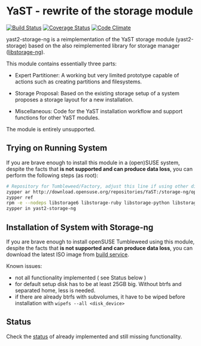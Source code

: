 # YaST - rewrite of the storage module

[![Build Status](https://travis-ci.org/yast/yast-storage-ng.svg?branch=master)](https://travis-ci.org/yast/yast-storage-ng)
[![Coverage Status](https://img.shields.io/coveralls/yast/yast-storage-ng/master.svg)](https://coveralls.io/github/yast/yast-storage-ng?branch=master)
[![Code
Climate](https://codeclimate.com/github/yast/yast-storage-ng/badges/gpa.svg)](https://codeclimate.com/github/yast/yast-storage-ng)

yast2-storage-ng is a reimplementation of the YaST storage module
(yast2-storage) based on the also reimplemented library for storage manager
([libstorage-ng](https://github.com/openSUSE/libstorage-ng)).

This module contains essentially three parts:

* Expert Partitioner: A working but very limited prototype capable of actions
  such as creating partitions and filesystems.

* Storage Proposal: Based on the existing storage setup of a system proposes a
  storage layout for a new installation.

* Miscellaneous: Code for the YaST installation workflow and support functions
  for other YaST modules.

The module is entirely unsupported.

## Trying on Running System

If you are brave enough to install this module in a (open)SUSE system, despite
the facts that **is not supported and can produce data loss**, you can perform
the following steps (as root):

```bash
# Repository for Tumbleweed/Factory, adjust this line if using other distribution
zypper ar http://download.opensuse.org/repositories/YaST:/storage-ng/openSUSE_Tumbleweed/ libstorage-ng
zypper ref
rpm -e --nodeps libstorage6 libstorage-ruby libstorage-python libstorage-devel libstorage-testsuite
zypper in yast2-storage-ng
```

## Installation of System with Storage-ng

If you are brave enough to install openSUSE Tumbleweed using this module, despite
the facts that **is not supported and can produce data loss**, you can download the latest ISO
image from [build service](http://download.opensuse.org/repositories/YaST:/storage-ng/images/iso/).

Known issues:

- not all functionality implemented ( see Status below )
- for default setup disk has to be at least 25GB big. Without btrfs and separated home, less is needed.
- if there are already btrfs with subvolumes, it have to be wiped before installation
  with `wipefs --all <disk_device>`

## Status

Check the [status](doc/status.md) of already implemented and still missing
functionality.


